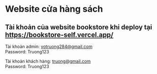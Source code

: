 # Website cửa hàng sách
## Tài khoản của website bookstore khi deploy tại https://bookstore-self.vercel.app/
Tài khoản admin: votruong284@gmail.com  
Password: Truong123  

Tài khoản khách hàng: truong@gmail.com  
Password: Truong123

